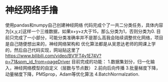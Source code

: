 # 神经网络手撸
使用pandas和numpy自己创建神经网络
代码完成个了一共二分类任务，具体内容为[x,y,z]这样一个三维数据，如果x+y+z大于15，那么分类为1，否则分类为0.
目前只完成了一小部分，可能分类准确率并不是那么高我会陆续调整优化网络，项目是自己随便想出来的，神经网络架构和
优化算法都是从吴恩达老师的网课上学的，然后自己代码实现，网站贴这里了
https://www.bilibili.com/video/BV1FT4y1E74V?p=71&spm_id_from=pageDriver
目前完成的功能：
1.数据集划分，归一化输入，神经网络模型的自定义（层数与节点数）
2.前向后向传播
3.批量梯度下降，动量梯度下降，PMSprop，Adam等优化算法
4.BatchNormalzation.
